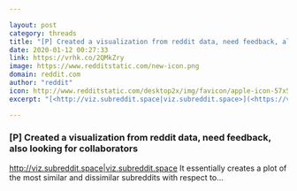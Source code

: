 ```yaml
---

layout: post
category: threads
title: "[P] Created a visualization from reddit data, need feedback, also looking for collaborators"
date: 2020-01-12 00:27:33
link: https://vrhk.co/2QMkZry
image: https://www.redditstatic.com/new-icon.png
domain: reddit.com
author: "reddit"
icon: http://www.redditstatic.com/desktop2x/img/favicon/apple-icon-57x57.png
excerpt: "[<http://viz.subreddit.space|viz.subreddit.space>](<https://viz.subreddit.space/>) It essentially creates a plot of the most similar and dissimilar subreddits with respect to..."

---
```


### [P] Created a visualization from reddit data, need feedback, also looking for collaborators

[<http://viz.subreddit.space|viz.subreddit.space>](<https://viz.subreddit.space/>) It essentially creates a plot of the most similar and dissimilar subreddits with respect to...